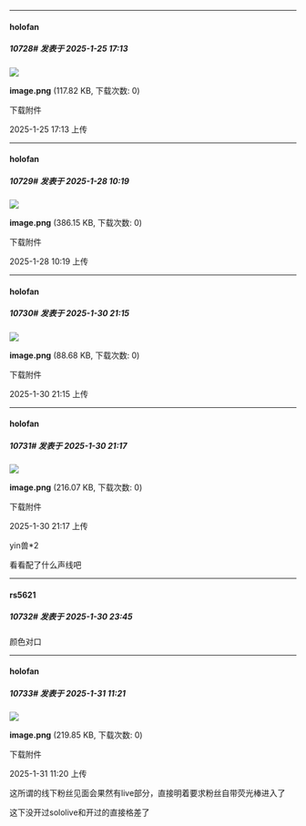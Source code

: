 ﻿
*****

####  holofan  
##### 10728#       发表于 2025-1-25 17:13

<img src="https://img.saraba1st.com/forum/202501/25/171356h8bqy4kbnbwmgqn5.png" referrerpolicy="no-referrer">

<strong>image.png</strong> (117.82 KB, 下载次数: 0)

下载附件

2025-1-25 17:13 上传

*****

####  holofan  
##### 10729#       发表于 2025-1-28 10:19

<img src="https://img.saraba1st.com/forum/202501/28/101928ghs7a4emi73c2cq2.png" referrerpolicy="no-referrer">

<strong>image.png</strong> (386.15 KB, 下载次数: 0)

下载附件

2025-1-28 10:19 上传


*****

####  holofan  
##### 10730#       发表于 2025-1-30 21:15

<img src="https://img.saraba1st.com/forum/202501/30/211544rivyoxv6l8evilye.png" referrerpolicy="no-referrer">

<strong>image.png</strong> (88.68 KB, 下载次数: 0)

下载附件

2025-1-30 21:15 上传

*****

####  holofan  
##### 10731#       发表于 2025-1-30 21:17

<img src="https://img.saraba1st.com/forum/202501/30/211713zv01fv00egsg7eav.png" referrerpolicy="no-referrer">

<strong>image.png</strong> (216.07 KB, 下载次数: 0)

下载附件

2025-1-30 21:17 上传

yin兽*2

看看配了什么声线吧


*****

####  rs5621  
##### 10732#       发表于 2025-1-30 23:45

颜色对口

*****

####  holofan  
##### 10733#       发表于 2025-1-31 11:21

<img src="https://img.saraba1st.com/forum/202501/31/112043g9ay7dvco9ibds5g.png" referrerpolicy="no-referrer">

<strong>image.png</strong> (219.85 KB, 下载次数: 0)

下载附件

2025-1-31 11:20 上传

这所谓的线下粉丝见面会果然有live部分，直接明着要求粉丝自带荧光棒进入了

这下没开过sololive和开过的直接格差了

